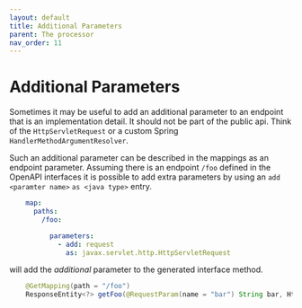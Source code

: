 ```yaml
---
layout: default
title: Additional Parameters
parent: The processor
nav_order: 11
---
```


# Additional Parameters

Sometimes it may be useful to add an additional parameter to an endpoint that is an implementation detail.
It should not be part of the public api. Think of the `HttpServletRequest` or a custom Spring
 `HandlerMethodArgumentResolver`.
 
Such an additional parameter can be described in the mappings as an endpoint parameter. Assuming there
is an endpoint `/foo` defined in the OpenAPI interfaces it is possible to add extra parameters by using
an `add <paramter name>` `as <java type>` entry.

```yaml
    map:
      paths:
        /foo:

          parameters:
            - add: request
              as: javax.servlet.http.HttpServletRequest
```

will add the *additional* parameter to the generated interface method. 

```java
    @GetMapping(path = "/foo")
    ResponseEntity<?> getFoo(@RequestParam(name = "bar") String bar, HttpServletRequest request);
```

